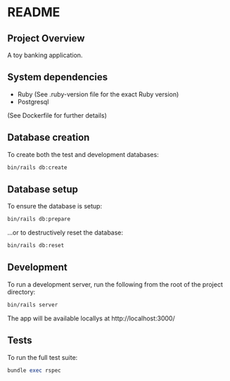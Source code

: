 # README


## Project Overview

A toy banking application.


## System dependencies

- Ruby (See .ruby-version file for the exact Ruby version)
- Postgresql

(See Dockerfile for further details)


## Database creation

To create both the test and development databases:

```zsh
bin/rails db:create
```


## Database setup

To ensure the database is setup:
 
```zsh
bin/rails db:prepare
```

...or to destructively reset the database:

```zsh
bin/rails db:reset
```


## Development

To run a development server, run the following from the root of the project directory:

```zsh
bin/rails server
```

The app will be available locallys at http://localhost:3000/


## Tests

To run the full test suite:

```ruby
bundle exec rspec
```
